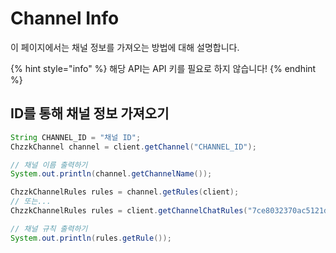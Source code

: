 # Channel Info
이 페이지에서는 채널 정보를 가져오는 방법에 대해 설명합니다.

{% hint style="info" %}
해당 API는 API 키를 필요로 하지 않습니다!
{% endhint %}

## ID를 통해 채널 정보 가져오기
```java
String CHANNEL_ID = "채널 ID";
ChzzkChannel channel = client.getChannel("CHANNEL_ID");

// 채널 이름 출력하기
System.out.println(channel.getChannelName());

ChzzkChannelRules rules = channel.getRules(client);
// 또는...
ChzzkChannelRules rules = client.getChannelChatRules("7ce8032370ac5121dcabce7bad375ced");

// 채널 규칙 출력하기
System.out.println(rules.getRule());
```